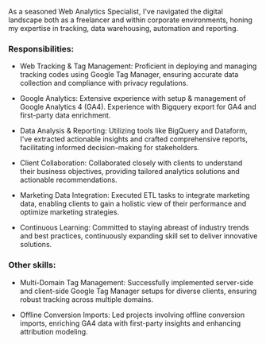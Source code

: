 <script lang="ts">
    import RoleDetails from '$lib/components/RoleDetails.svelte'
</script>

<span class="divider mb-6 print:mb-0" />

<RoleDetails 
    lang="en"
    position="Web analyst"
    company="Databy & Freelance"
    startDate="2022-02-01"
    endDate=""
/>
<section class="all-prose mb-4">

As a seasoned Web Analytics Specialist, I've navigated the digital landscape both as a freelancer and within corporate environments, honing my expertise in tracking, data warehousing, automation and reporting.

### Responsibilities:

- Web Tracking & Tag Management: Proficient in deploying and managing tracking codes using Google Tag Manager, ensuring accurate data collection and compliance with privacy regulations.

- Google Analytics: Extensive experience with setup & management of Google Analytics 4 (GA4). Experience with Bigquery export for GA4 and first-party data enrichment. 

- Data Analysis & Reporting: Utilizing tools like BigQuery and Dataform, I've extracted actionable insights and crafted comprehensive reports, facilitating informed decision-making for stakeholders.

- Client Collaboration: Collaborated closely with clients to understand their business objectives, providing tailored analytics solutions and actionable recommendations.

- Marketing Data Integration: Executed ETL tasks to integrate marketing data, enabling clients to gain a holistic view of their performance and optimize marketing strategies.

- Continuous Learning: Committed to staying abreast of industry trends and best practices, continuously expanding skill set to deliver innovative solutions.

### Other skills:

- Multi-Domain Tag Management: Successfully implemented server-side and client-side Google Tag Manager setups for diverse clients, ensuring robust tracking across multiple domains.

- Offline Conversion Imports: Led projects involving offline conversion imports, enriching GA4 data with first-party insights and enhancing attribution modeling.

</section>

<span class="divider before:bg-primary after:bg-primary mb-6 print:mb-0" />